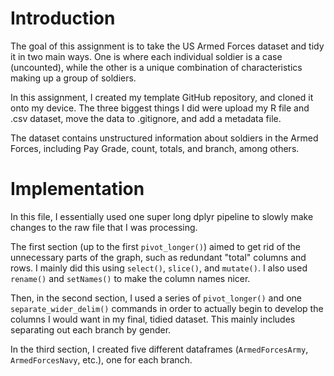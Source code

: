 # Introduction

The goal of this assignment is to take the US Armed Forces dataset and tidy it in two main ways. One is where each individual soldier is a case (uncounted), while the other is a unique combination of characteristics making up a group of soldiers. 

In this assignment, I created my template GitHub repository, and cloned it onto my device. The three biggest things I did were upload my R file and .csv dataset, move the data to .gitignore, and add a metadata file. 

The dataset contains unstructured information about soldiers in the Armed Forces, including Pay Grade, count, totals, and branch, among others. 

# Implementation

In this file, I essentially used one super long dplyr pipeline to slowly make changes to the raw file that I was processing. 

The first section (up to the first `pivot_longer()`) aimed to get rid of the unnecessary parts of the graph, such as redundant "total" columns and rows. I mainly did this using `select()`, `slice()`, and `mutate()`. I also used `rename()` and `setNames()` to make the column names nicer. 

Then, in the second section, I used a series of `pivot_longer()` and one `separate_wider_delim()` commands in order to actually begin to develop the columns I would want in my final, tidied dataset. This mainly includes separating out each branch by gender. 

In the third section, I created five different dataframes (`ArmedForcesArmy`, `ArmedForcesNavy`, etc.), one for each branch. 
